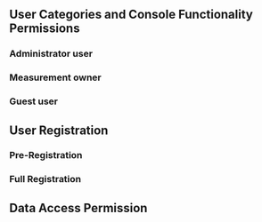 ## User Categories and Console Functionality Permissions

### Administrator user

### Measurement owner

### Guest user

## User Registration

### Pre-Registration

### Full Registration

## Data Access Permission

